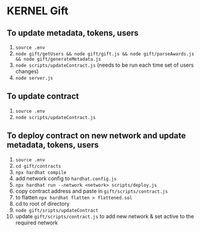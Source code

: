 # KERNEL Gift
## To update metadata, tokens, users
1. `source .env`
2. `node gift/getUsers && node gift/gift.js && node gift/parseAwards.js && node gift/generateMetadata.js`
3. `node scripts/updateContract.js` (needs to be run each time set of users changes) 
4. `node server.js`

## To update contract
1. `source .env`
2. `node scripts/updateContract.js`

## To deploy contract on new network and update metadata, tokens, users
1. `source .env`
2. `cd gift/contracts`
3. `npx hardhat compile`
4. add network config to `hardhat.config.js`
5. `npx hardhat run --network <network> scripts/deploy.js`
6. copy contract address and paste in `gift/scripts/contract.js`
8. to flatten `npx hardhat flatten > flattened.sol`
7. cd to root of directory
9. `node gift/sripts/updateContract`
10. update `gift/scripts/contract.js` to add new network & set active to the required network